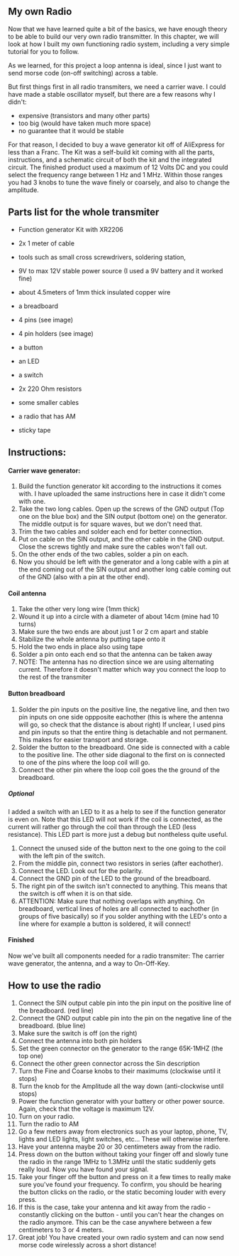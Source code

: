 ## My own Radio
Now that we have learned quite a bit of the basics, we have enough theory to be able to build our very own radio transmitter. In this chapter, we will look at how I built my own functioning radio system, including a very simple tutorial for you to follow.

As we learned, for this project a loop antenna is ideal, since I just want to send morse code (on-off switching) across a table. 

But first things first in all radio transmiters, we need a carrier wave. I could have made a stable oscillator myself, but there are a few reasons why I didn't:
- expensive (transistors and many other parts)
- too big (would have taken much more space)
- no guarantee that it would be stable

For that reason, I decided to buy a wave generator kit off of AliExpress for less than a Franc. The Kit was a self-build kit coming with all the parts, instructions, and a schematic circuit of both the kit and the integrated circuit. The finished product used a maximum of 12 Volts DC and you could select the frequency range between 1 Hz and 1 MHz. Within those ranges you had 3 knobs to tune the wave finely or coarsely, and also to change the amplitude.  

## Parts list for the whole transmiter
- Function generator Kit with XR2206
- 2x 1 meter of cable
- tools such as small cross screwdrivers, soldering station, 
- 9V to max 12V stable power source (I used a 9V battery and it worked fine)
  
- about 4.5meters of 1mm thick insulated copper wire
- a breadboard
- 4 pins (see image)
- 4 pin holders (see image)
- a button
- an LED
- a switch
- 2x 220 Ohm resistors
- some smaller cables
- a radio that has AM
- sticky tape

## Instructions:
#### Carrier wave generator:
1. Build the function generator kit according to the instructions it comes with. I have uploaded the same instructions here in case it didn't come with one.
2. Take the two long cables. Open up the screws of the GND output (Top one on the blue box) and the SIN output (bottom one) on the generator. The middle output is for square waves, but we don't need that.
3. Trim the two cables and solder each end for better connection.
4. Put on cable on the SIN output, and the other cable in the GND output. Close the screws tightly and make sure the cables won't fall out.
5. On the other ends of the two cables, solder a pin on each.
6. Now you should be left with the generator and a long cable with a pin at the end coming out of the SIN output and another long cable coming out of the GND (also with a pin at the other end).
#### Coil antenna
1. Take the other very long wire (1mm thick)
2. Wound it up into a circle with a diameter of about 14cm (mine had 10 turns)
3. Make sure the two ends are about just 1 or 2 cm apart and stable
4. Stabilize the whole antenna by putting tape onto it
5. Hold the two ends in place also using tape
6. Solder a pin onto each end so that the antenna can be taken away
7. NOTE: The antenna has no direction since we are using alternating current. Therefore it doesn't matter which way you connect the loop to the rest of the transmiter
#### Button breadboard
1. Solder the pin inputs on the positive line, the negative line, and then two pin inputs on one side oppposite eachother (this is where the antenna will go, so check that the distance is about right)
If unclear, I used pins and pin inputs so that the entire thing is detachable and not permanent. This makes for easier transport and storage.
2. Solder the button to the breadboard. One side is connected with a cable to the positive line. The other side diagonal to the first on is connected to one of the pins where the loop coil will go.
3. Connect the other pin where the loop coil goes the the ground of the breadboard.
##### Optional
I added a switch with an LED to it as a help to see if the function generator is even on. Note that this LED will not work if the coil is connected, as the current will rather go through the coil than through the LED (less resistance). This LED part is more just a debug but nontheless quite useful.
1. Connect the unused side of the button next to the one going to the coil with the left pin of the switch. 
2. From the middle pin, connect two resistors in series (after eachother).
3. Connect the LED. Look out for the polarity.
4. Connect the GND pin of the LED to the ground of the breadboard.
5. The right pin of the switch isn't connected to anything. This means that the switch is off when it is on that side.
6. ATTENTION: Make sure that nothing overlaps with anything. On breadboard, vertical lines of holes are all connected to eachother (in groups of five basically) so if you solder anything with the LED's onto a line where for example a button is soldered, it will connect! 

#### Finished
Now we've built all components needed for a radio transmiter: The carrier wave generator, the antenna, and a way to On-Off-Key.

## How to use the radio
1. Connect the SIN output cable pin into the pin input on the positive line of the breadboard. (red line)
2. Connect the GND output cable pin into the pin on the negative line of the breadboard. (blue line)
3. Make sure the switch is off (on the right)
4. Connect the antenna into both pin holders
5. Set the green connector on the generator to the range 65K-1MHZ (the top one)
6. Connect the other green connector across the Sin description
7. Turn the Fine and Coarse knobs to their maximums (clockwise until it stops)
8. Turn the knob for the Amplitude all the way down (anti-clockwise until stops)
9. Power the function generator with your battery or other power source. Again, check that the voltage is maximum 12V. 
10. Turn on your radio.
11. Turn the radio to AM
12. Go a few meters away from electronics such as your laptop, phone, TV, lights and LED lights, light switches, etc... These will otherwise interfere.
13. Have your antenna maybe 20 or 30 centimeters away from the radio.
14. Press down on the button without taking your finger off and slowly tune the radio in the range 1MHz to 1.3MHz until the static suddenly gets really loud. Now you have found your signal.
15. Take your finger off the button and press on it a few times to really make sure you've found your frequency. To confirm, you should be hearing the button clicks on the radio, or the static becoming louder with every press.
16. If this is the case, take your antenna and kit away from the radio - constantly clicking on the button - until you can't hear the changes on the radio anymore. This can be the case anywhere between a few centimeters to 3 or 4 meters.
17. Great job! You have created your own radio system and can now send morse code wirelessly across a short distance!



